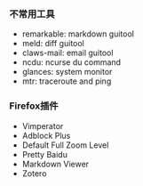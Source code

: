 ### 不常用工具
- remarkable: markdown guitool
- meld: diff guitool
- claws-mail: email guitool
- ncdu: ncurse du command
- glances: system monitor
- mtr: traceroute and ping

### Firefox插件
- Vimperator
- Adblock Plus
- Default Full Zoom Level
- Pretty Baidu
- Markdown Viewer
- Zotero


